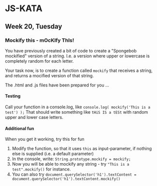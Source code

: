 # JS-KATA
## Week 20, Tuesday
### Mockify this - mOcKIfy ThIs!
You have previously created a bit of code to create a "Spongebob mockified" version of a string. I.e. a version where upper or lowercase is completely random for each letter.

Your task now, is to create a function called `mockify` that receives a string, and returns a mocified version of that string.

The .html and .js files have been prepared for you ...

#### Testing
Call your function in a console.log, like 
`console.log( mockify('This is a test') );`
That should write something like `tHiS IS a tESt` with random upper and lower case letters.

#### Additional fun
When you get it working, try this for fun

1. Modify the function, so that it uses `this` as input-parameter, if nothing else is supplied (i.e. a default parameter)
2. In the console, write: `String.prototype.mockify = mockify;`
3. Now you will be able to mockify any string - try `"This is a test".mockify()` for instance.
4. You can also try `document.querySelector('h1').textContent = document.querySelector('h1').textContent.mockify()`

